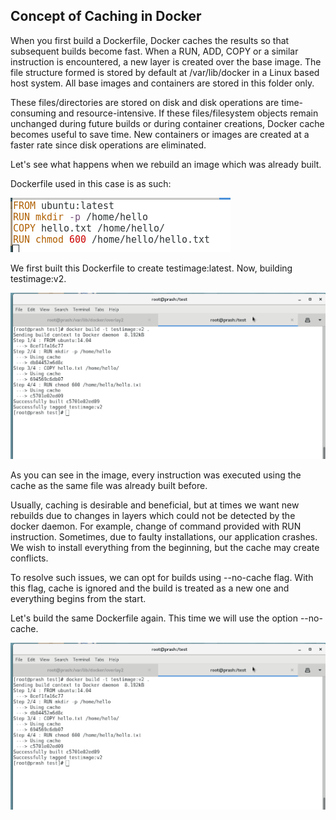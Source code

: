 ## Concept of Caching in Docker

When you first build a Dockerfile, Docker caches the results so that subsequent builds become fast. When a RUN, ADD, COPY or a similar instruction is encountered, a new layer is created over the base image. The file structure formed is stored by default at /var/lib/docker in a Linux based host system. All base images and containers are stored in this folder only. 

These files/directories are stored on disk and disk operations are time-consuming and resource-intensive.
If these files/filesystem objects remain unchanged during future builds or during container creations, Docker cache becomes useful to save time. New containers or images are created at a faster rate since disk operations are eliminated.

Let's see what happens when we rebuild an image which was already built.

Dockerfile used in this case is as such:



![Dockerfile](https://github.com/Prashansa-K/Docker/blob/master/Writing%20Dockerfiles/layering1.png)



We first built this Dockerfile to create testimage:latest. Now, building testimage:v2.

![Cache](https://github.com/Prashansa-K/Docker/blob/master/Writing%20Dockerfiles/cache.png)

As you can see in the image, every instruction was executed using the cache as the same file was already built before.

Usually, caching is desirable and beneficial, but at times we want new rebuilds due to changes in layers which could not be detected by the docker daemon. For example, change of command provided with RUN instruction. Sometimes, due to faulty installations, our application crashes. We wish to install everything from the beginning, but the cache may create conflicts.

To resolve such issues, we can opt for builds using --no-cache flag. With this flag, cache is ignored and the build is treated as a new one and everything begins from the start.

Let's build the same Dockerfile again. This time we will use the option --no-cache. 

![No Cache](https://github.com/Prashansa-K/Docker/blob/master/Writing%20Dockerfiles/cache.png)
